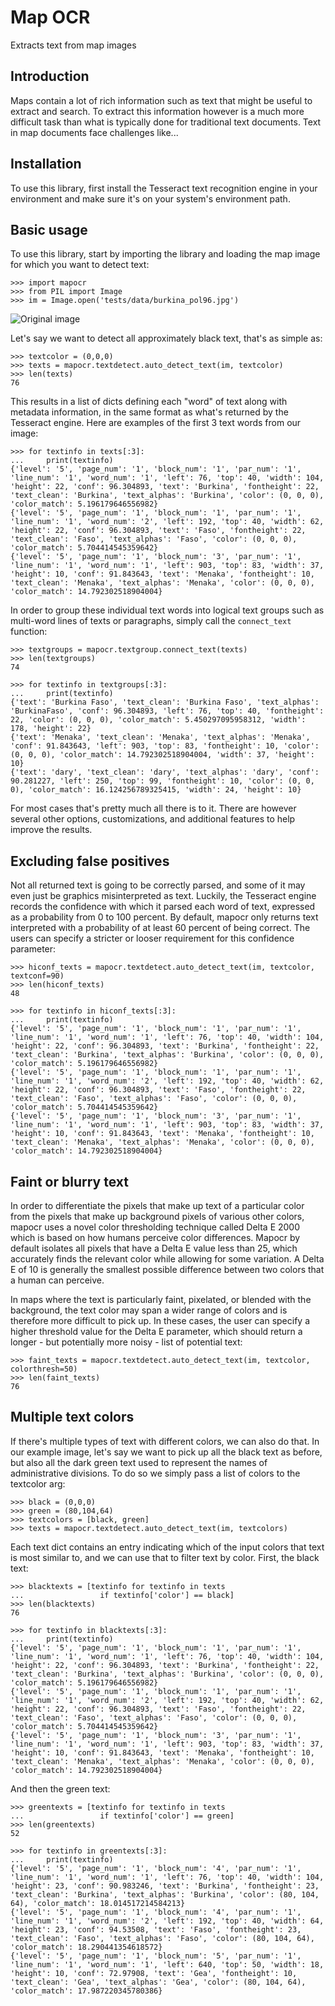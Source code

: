 # Map OCR
 Extracts text from map images

## Introduction

Maps contain a lot of rich information such as text that might be useful to extract and search. To extract this information however is a much more difficult task than what is typically done for traditional text documents. Text in map documents face challenges like... 


## Installation

To use this library, first install the Tesseract text recognition engine in your environment and make sure it's on your system's environment path. 


## Basic usage

To use this library, start by importing the library and loading the map image for which you want to detect text: 

    >>> import mapocr
    >>> from PIL import Image
    >>> im = Image.open('tests/data/burkina_pol96.jpg')

![Original image](/tests/data/burkina_pol96.jpg)

Let's say we want to detect all approximately black text, that's as simple as:

    >>> textcolor = (0,0,0)
    >>> texts = mapocr.textdetect.auto_detect_text(im, textcolor)
    >>> len(texts)
    76

This results in a list of dicts defining each "word" of text along with metadata information, in the same format as what's returned by the Tesseract engine. Here are examples of the first 3 text words from our image:

    >>> for textinfo in texts[:3]:
    ...     print(textinfo)
    {'level': '5', 'page_num': '1', 'block_num': '1', 'par_num': '1', 'line_num': '1', 'word_num': '1', 'left': 76, 'top': 40, 'width': 104, 'height': 22, 'conf': 96.304893, 'text': 'Burkina', 'fontheight': 22, 'text_clean': 'Burkina', 'text_alphas': 'Burkina', 'color': (0, 0, 0), 'color_match': 5.196179646556982}
    {'level': '5', 'page_num': '1', 'block_num': '1', 'par_num': '1', 'line_num': '1', 'word_num': '2', 'left': 192, 'top': 40, 'width': 62, 'height': 22, 'conf': 96.304893, 'text': 'Faso', 'fontheight': 22, 'text_clean': 'Faso', 'text_alphas': 'Faso', 'color': (0, 0, 0), 'color_match': 5.704414545359642}
    {'level': '5', 'page_num': '1', 'block_num': '3', 'par_num': '1', 'line_num': '1', 'word_num': '1', 'left': 903, 'top': 83, 'width': 37, 'height': 10, 'conf': 91.843643, 'text': 'Menaka', 'fontheight': 10, 'text_clean': 'Menaka', 'text_alphas': 'Menaka', 'color': (0, 0, 0), 'color_match': 14.792302518904004}

In order to group these individual text words into logical text groups such as multi-word lines of texts or paragraphs, simply call the `connect_text` function:

    >>> textgroups = mapocr.textgroup.connect_text(texts)
    >>> len(textgroups)
    74

    >>> for textinfo in textgroups[:3]:
    ...     print(textinfo)
    {'text': 'Burkina Faso', 'text_clean': 'Burkina Faso', 'text_alphas': 'BurkinaFaso', 'conf': 96.304893, 'left': 76, 'top': 40, 'fontheight': 22, 'color': (0, 0, 0), 'color_match': 5.450297095958312, 'width': 178, 'height': 22}
    {'text': 'Menaka', 'text_clean': 'Menaka', 'text_alphas': 'Menaka', 'conf': 91.843643, 'left': 903, 'top': 83, 'fontheight': 10, 'color': (0, 0, 0), 'color_match': 14.792302518904004, 'width': 37, 'height': 10}
    {'text': 'dary', 'text_clean': 'dary', 'text_alphas': 'dary', 'conf': 90.281227, 'left': 250, 'top': 99, 'fontheight': 10, 'color': (0, 0, 0), 'color_match': 16.124256789325415, 'width': 24, 'height': 10}

For most cases that's pretty much all there is to it. There are however several other options, customizations, and additional features to help improve the results. 


## Excluding false positives

Not all returned text is going to be correctly parsed, and some of it may even just be graphics misinterpreted as text. Luckily, the Tesseract engine records the confidence with which it parsed each word of text, expressed as a probability from 0 to 100 percent. By default, mapocr only returns text interpreted with a probability of at least 60 percent of being correct. The users can specify a stricter or looser requirement for this confidence parameter: 

    >>> hiconf_texts = mapocr.textdetect.auto_detect_text(im, textcolor, textconf=90)
    >>> len(hiconf_texts)
    48

    >>> for textinfo in hiconf_texts[:3]:
    ...     print(textinfo)
    {'level': '5', 'page_num': '1', 'block_num': '1', 'par_num': '1', 'line_num': '1', 'word_num': '1', 'left': 76, 'top': 40, 'width': 104, 'height': 22, 'conf': 96.304893, 'text': 'Burkina', 'fontheight': 22, 'text_clean': 'Burkina', 'text_alphas': 'Burkina', 'color': (0, 0, 0), 'color_match': 5.196179646556982}
    {'level': '5', 'page_num': '1', 'block_num': '1', 'par_num': '1', 'line_num': '1', 'word_num': '2', 'left': 192, 'top': 40, 'width': 62, 'height': 22, 'conf': 96.304893, 'text': 'Faso', 'fontheight': 22, 'text_clean': 'Faso', 'text_alphas': 'Faso', 'color': (0, 0, 0), 'color_match': 5.704414545359642}
    {'level': '5', 'page_num': '1', 'block_num': '3', 'par_num': '1', 'line_num': '1', 'word_num': '1', 'left': 903, 'top': 83, 'width': 37, 'height': 10, 'conf': 91.843643, 'text': 'Menaka', 'fontheight': 10, 'text_clean': 'Menaka', 'text_alphas': 'Menaka', 'color': (0, 0, 0), 'color_match': 14.792302518904004}


## Faint or blurry text

In order to differentiate the pixels that make up text of a particular color from the pixels that make up background pixels of various other colors, mapocr uses a novel color thresholding technique called Delta E 2000 which is based on how humans perceive color differences. Mapocr by default isolates all pixels that have a Delta E value less than 25, which accurately finds the relevant color while allowing for some variation. A Delta E of 10 is generally the smallest possible difference between two colors that a human can perceive. 

In maps where the text is particularly faint, pixelated, or blended with the background, the text color may span a wider range of colors and is therefore more difficult to pick up. In these cases, the user can specify a higher threshold value for the Delta E parameter, which should return a longer - but potentially more noisy - list of potential text: 

    >>> faint_texts = mapocr.textdetect.auto_detect_text(im, textcolor, colorthresh=50)
    >>> len(faint_texts)
    76


## Multiple text colors

If there's multiple types of text with different colors, we can also do that. In our example image, let's say we want to pick up all the black text as before, but also all the dark green text used to represent the names of administrative divisions. To do so we simply pass a list of colors to the textcolor arg: 

    >>> black = (0,0,0)
    >>> green = (80,104,64)
    >>> textcolors = [black, green]
    >>> texts = mapocr.textdetect.auto_detect_text(im, textcolors)

Each text dict contains an entry indicating which of the input colors that text is most similar to, and we can use that to filter text by color. First, the black text:

    >>> blacktexts = [textinfo for textinfo in texts
    ...                 if textinfo['color'] == black]
    >>> len(blacktexts)
    76

    >>> for textinfo in blacktexts[:3]:
    ...     print(textinfo)
    {'level': '5', 'page_num': '1', 'block_num': '1', 'par_num': '1', 'line_num': '1', 'word_num': '1', 'left': 76, 'top': 40, 'width': 104, 'height': 22, 'conf': 96.304893, 'text': 'Burkina', 'fontheight': 22, 'text_clean': 'Burkina', 'text_alphas': 'Burkina', 'color': (0, 0, 0), 'color_match': 5.196179646556982}
    {'level': '5', 'page_num': '1', 'block_num': '1', 'par_num': '1', 'line_num': '1', 'word_num': '2', 'left': 192, 'top': 40, 'width': 62, 'height': 22, 'conf': 96.304893, 'text': 'Faso', 'fontheight': 22, 'text_clean': 'Faso', 'text_alphas': 'Faso', 'color': (0, 0, 0), 'color_match': 5.704414545359642}
    {'level': '5', 'page_num': '1', 'block_num': '3', 'par_num': '1', 'line_num': '1', 'word_num': '1', 'left': 903, 'top': 83, 'width': 37, 'height': 10, 'conf': 91.843643, 'text': 'Menaka', 'fontheight': 10, 'text_clean': 'Menaka', 'text_alphas': 'Menaka', 'color': (0, 0, 0), 'color_match': 14.792302518904004}

And then the green text:

    >>> greentexts = [textinfo for textinfo in texts
    ...                 if textinfo['color'] == green]
    >>> len(greentexts)
    52

    >>> for textinfo in greentexts[:3]:
    ...     print(textinfo)
    {'level': '5', 'page_num': '1', 'block_num': '4', 'par_num': '1', 'line_num': '1', 'word_num': '1', 'left': 76, 'top': 40, 'width': 104, 'height': 23, 'conf': 90.983246, 'text': 'Burkina', 'fontheight': 23, 'text_clean': 'Burkina', 'text_alphas': 'Burkina', 'color': (80, 104, 64), 'color_match': 18.014517214584213}
    {'level': '5', 'page_num': '1', 'block_num': '4', 'par_num': '1', 'line_num': '1', 'word_num': '2', 'left': 192, 'top': 40, 'width': 64, 'height': 23, 'conf': 94.53508, 'text': 'Faso', 'fontheight': 23, 'text_clean': 'Faso', 'text_alphas': 'Faso', 'color': (80, 104, 64), 'color_match': 18.290441354618572}
    {'level': '5', 'page_num': '1', 'block_num': '5', 'par_num': '1', 'line_num': '1', 'word_num': '1', 'left': 640, 'top': 50, 'width': 18, 'height': 10, 'conf': 72.97908, 'text': 'Gea', 'fontheight': 10, 'text_clean': 'Gea', 'text_alphas': 'Gea', 'color': (80, 104, 64), 'color_match': 17.987220345780386}



